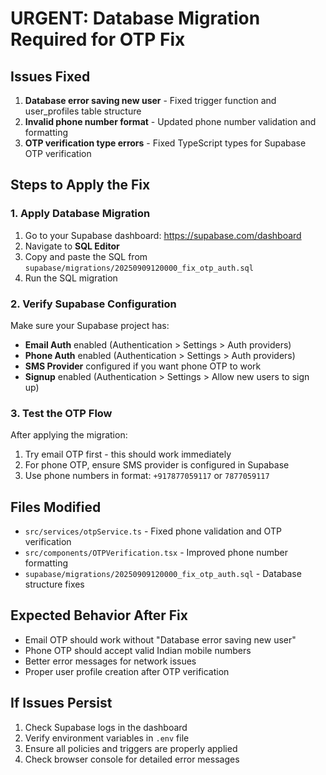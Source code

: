 # URGENT: Database Migration Required for OTP Fix

## Issues Fixed

1. **Database error saving new user** - Fixed trigger function and user_profiles table structure
2. **Invalid phone number format** - Updated phone number validation and formatting
3. **OTP verification type errors** - Fixed TypeScript types for Supabase OTP verification

## Steps to Apply the Fix

### 1. Apply Database Migration

1. Go to your Supabase dashboard: https://supabase.com/dashboard
2. Navigate to **SQL Editor**
3. Copy and paste the SQL from `supabase/migrations/20250909120000_fix_otp_auth.sql`
4. Run the SQL migration

### 2. Verify Supabase Configuration

Make sure your Supabase project has:

- **Email Auth** enabled (Authentication > Settings > Auth providers)
- **Phone Auth** enabled (Authentication > Settings > Auth providers)
- **SMS Provider** configured if you want phone OTP to work
- **Signup** enabled (Authentication > Settings > Allow new users to sign up)

### 3. Test the OTP Flow

After applying the migration:

1. Try email OTP first - this should work immediately
2. For phone OTP, ensure SMS provider is configured in Supabase
3. Use phone numbers in format: `+917877059117` or `7877059117`

## Files Modified

- `src/services/otpService.ts` - Fixed phone validation and OTP verification
- `src/components/OTPVerification.tsx` - Improved phone number formatting
- `supabase/migrations/20250909120000_fix_otp_auth.sql` - Database structure fixes

## Expected Behavior After Fix

- Email OTP should work without "Database error saving new user"
- Phone OTP should accept valid Indian mobile numbers
- Better error messages for network issues
- Proper user profile creation after OTP verification

## If Issues Persist

1. Check Supabase logs in the dashboard
2. Verify environment variables in `.env` file
3. Ensure all policies and triggers are properly applied
4. Check browser console for detailed error messages
